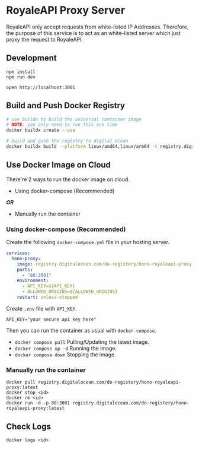 # RoyaleAPI Proxy Server

RoyaleAPI only accept requests from white-listed IP Addresses.
Therefore, the purpose of this service is to act as an white-listed server
which just proxy the request to RoyaleAPI.

## Development

```
npm install
npm run dev
```

```
open http://localhost:3001
```

## Build and Push Docker Registry

```sh
# use buildx to build the universal container image
# NOTE: you only need to run this one time
docker buildx create --use

# build and push the registry to digital ocean
docker buildx build --platform linux/amd64,linux/arm64 -t registry.digitalocean.com/do-registery/hono-royaleapi-proxy:latest --push .
```

## Use Docker Image on Cloud

There're 2 ways to run the docker image on cloud.

- Using docker-compose (Recommended)

**_OR_**

- Manually run the container

### Using docker-compose (Recommended)

Create the following `docker-compose.yml` file in your hosting server.

```yaml
services:
  hono-proxy:
    image: registry.digitalocean.com/do-registery/hono-royaleapi-proxy:latest
    ports:
      - "80:3001"
    environment:
      - API_KEY=${API_KEY}
      - ALLOWED_ORIGINS=${ALLOWED_ORIGINS}
    restart: unless-stopped
```

Create `.env` file with `API_KEY`.

```
API_KEY="your secure api key here"
```

Then you can run the container as usual with `docker-compose`.

- `docker compose pull` Pulling/Updating the latest image.
- `docker compose up -d` Running the image.
- `docker compose down` Stopping the image.

### Manually run the container

```
docker pull registry.digitalocean.com/do-registery/hono-royaleapi-proxy:latest
docker stop <id>
docker rm <id>
docker run -d -p 80:3001 registry.digitalocean.com/do-registery/hono-royaleapi-proxy:latest
```

## Check Logs

```
docker logs <id>
```
